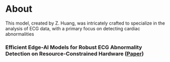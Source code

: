 # About
This model, created by Z. Huang, was intricately crafted to specialize in the analysis of ECG data, with a primary focus on detecting cardiac abnormalities

### Efficient Edge-AI Models for Robust ECG Abnormality Detection on Resource-Constrained Hardware ([Paper](https://link.springer.com/article/10.1007/s12265-024-10504-y))
